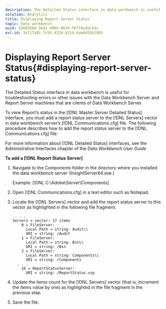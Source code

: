 ```yaml
---
description: The Detailed Status interface in data workbench is useful for troubleshooting errors or other issues with the Data Workbench Server and Report Server machines that are clients of Data Workbench Server.
solution: Analytics
title: Displaying Report Server Status
topic: Data workbench
uuid: 5260266d-5bd1-4905-9619-f67f6e1bc54c
exl-id: 3a717a81-7c5d-432d-b214-4ae0455b19b5
---
```

# Displaying Report Server Status{#displaying-report-server-status}

The Detailed Status interface in data workbench is useful for troubleshooting errors or other issues with the Data Workbench Server and Report Server machines that are clients of Data Workbench Server.

To view Report’s status in the [!DNL Master Server Detailed Status] interface, you must add a report status server to the [!DNL Servers] vector in data workbench server’s [!DNL Communications.cfg] file. The following procedure describes how to add the report status server to the [!DNL Communications.cfg] file:

For more information about [!DNL Detailed Status] interfaces, see the Administrative Interfaces chapter of the *Data Workbench User Guide*.

**To add a [!DNL Report Status Server]** 

1. Navigate to the Components folder in the directory where you installed the data workbench server (InsightServer64.exe.)

   Example: [!DNL C:\Adobe\Server\Components]
1. Open [!DNL Communications.cfg] in a text editor such as Notepad.
1. Locate the [!DNL Servers] vector and add the report status server to this vector as highlighted in the following file fragment.

   ```
    . . .
   Servers = vector: 17 items
       0 = FileServer: 
         Local Path = string: Audit\\
         URI = string: /Audit
       1 = FileServer: 
         Local Path = string: Bin\\
         URI = string: /Bin
       2 = FileServer: 
         Local Path = string: Components\\
         URI = string: /Components
     . . .
       16 = ReportStatusServer: 
         URI = string: /ReportStatus.vsp
   ```

1. Update the items count for the [!DNL Servers] vector (that is, increment the items value by one) as highlighted in the file fragment in the previous step.
1. Save the file.
